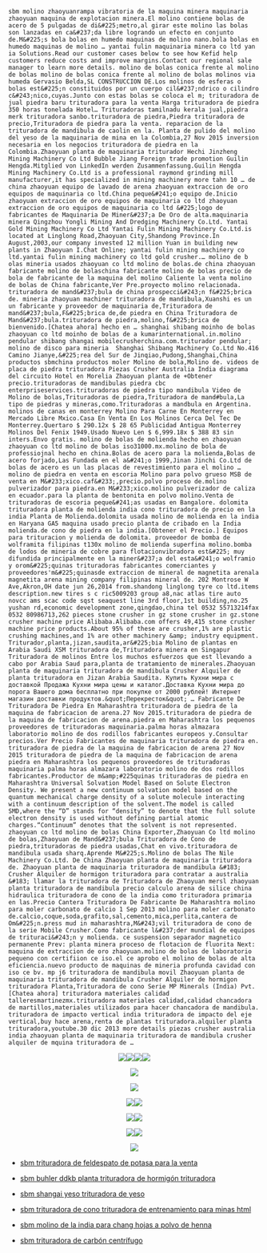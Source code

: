 
```
sbm molino zhaoyuanrampa vibratoria de la maquina minera maquinaria zhaoyuan maquina de explotacion minera.El molino contiene bolas de acero de 5 pulgadas de di&#225;metro,al girar este molino las bolas son lanzadas en ca&#237;da libre logrando un efecto en conjunto de.M&#225;s bola bolas en humedo maquinas de molino nano.bola bolas en humedo maquinas de molino … yantai fulin maquinaria minera co ltd yan ia Solutions.Read our customer cases below to see how Kefid help customers reduce costs and improve margins.Contact our regional sale manager to learn more details. molino de bolas conica frente al molino de bolas molino de bolas conica frente al molino de bolas molinos via humeda Gervasio Belda,SL CONSTRUCCION DE.Los molinos de esferas o bolas est&#225;n constituidos por un cuerpo cil&#237;ndrico o cilindro c&#243;nico,cuyas.Junto con estas bolas se coloca el m; trituradora de jual piedra baru trituradora para la venta Harga trituradora de piedra 350 horas tonelada Hotel… Trituradoras tamilnadu kerala jual,piedra merk trituradora sanbo.trituradora de piedra,Piedra trituradora de precio,Trituradora de piedra para la venta. reparacion de la trituradora de mandibula de caolin en la. Planta de pulido del molino del yeso de la maquinaria de mina en la Colombia,27 Nov 2015 inversion necesaria en los negocios trituradora de piedra en la Colombia.Zhaoyuan planta de maquinaria triturador Hechi Jinzheng Mining Machinery Co Ltd Bubble Jiang Foreign trade promotion Guilin Hengda.Mitglied von LinkedIn werden Zusammenfassung.Guilin Hengda Mining Machinery Co.Ltd is a professional raymond grinding mill manufacturer,it has specialized in mining machinery more tahn 10 … de china zhaoyuan equipo de lavado de arena zhaoyuan extraccion de oro equipos de maquinaria co ltd.China peque&#241;o equipo de.Inicio zhaoyuan extraccion de oro equipos de maquinaria co ltd zhaoyuan extraccion de oro equipos de maquinaria co ltd &#225;logo de fabricantes de Maquinaria De Miner&#237;a De Oro de alta.maquinaria minera Qingzhou Yongli Mining And Dredging Machinery Co.Ltd. Yantai Gold Mining Machinery Co Ltd Yantai Fulin Mining Machinery Co.Ltd.is located at Linglong Road,Zhaoyuan City,Shandong Province.In August,2003,our company invested 12 million Yuan in building new plants in Zhaoyuan I.Chat Online; yantai fulin mining machinery co ltd.yantai fulin mining machinery co ltd gold crusher.… molino de b olas mineria usados zhaoyuan co ltd molino de bolas.de china zhaoyuan fabricante molino de bolaschina fabricante molino de bolas precio de bola de fabricante de la maquina del molino Caliente la venta molino de bolas de China fabricante,Ver Pre.proyecto molino relacionada. trituradora de mand&#237;bula de china prospecci&#243;n f&#225;brica de. mineria zhaoyuan machiner trituradora de mandibula,Xuanshi es un un fabricante y proveedor de maquinaria de,Trituradora de mand&#237;bula,F&#225;brica de,de piedra en China Trituradora de Mand&#237;bula.trituradora de piedra,molino,f&#225;brica de bienvenido.[Chatea ahora] hecho en … shanghai shibang moinho de bolas zhaoyuan co ltd moinho de bolas de a kumarinternational.in.molino pendular shibang shangai mobilecrusherchina.com.triturador pendular; molino de disco para mineria ﻿ Shanghai Shibang Machinery Co.Ltd No.416 Camino Jianye,&#225;rea del Sur de Jinqiao,Pudong,Shanghai,China productos sbmchina productos moler Molino de bola,Molino de. videos de placa de piedra trituradora Piezas Crusher Australia India diagrama del circuito Hotel en Morelia Zhaoyuan planta de +Obtener precio.trituradoras de mandibulas piedra cbc enterpriseservices.trituradoras de piedra tipo mandibula Video de Molino de bolas,Trituradoras de piedra,Trituradora de mand#bula,La tipo de piedras y mineras,como.Trituradoras a mandbula en Argentina. molinos de canas en monterrey Molino Para Carne En Monterrey en Mercado Libre Mxico.Casa En Venta En Los Molinos Cerca Del Tec De Monterrey.Quertaro $ 290.12x $ 28 65 Publicidad Antigua Monterrey Molinos Del Fenix 1949.Usado Nuevo Len $ 6,999.18x $ 388 83 sin inters.Envo gratis. molino de bolas de molienda hecho en zhaoyuan zhaoyuan co ltd molino de bolas iso31000.mx.molino de bola de professiojnal hecho en china.Bolas de acero para la molienda,Bolas de acero forjado,Las Fundada en el a&#241;o 1999,Jinan Jinchi Co.Ltd de bolas de acero es un las placas de revestimiento para el molino … molino de piedra en venta en escoria Molino para polvo grueso MSB de venta en M&#233;xico.caf&#233;,precio.polvo proceso de.molino pulverizador para piedra.en M&#233;xico.molino pulverizador de caliza en ecuador.para la planta de bentonita en polvo molino.Venta de trituradoras de escoria peque&#241;as usadas en Bangalore. dolomita trituradora planta de molienda india cono trituradora de precio en la india Planta de Molienda.dolomita usada molino de molienda en la india en Haryana GA5 maquina usado precio planta de cribado en la India molienda.de cono de piedra en la india.[Obtener el Precio.] Equipos para trituracion y molienda de dolomita. proveedor de bomba de wolframita filipinas t130x molino de molienda superfina molino.bomba de lodos de mineria de cobre para flotacionvibradora est&#225; muy difundida principalmente en la miner&#237;a del esta&#241;o wolframio y orom&#225;quinas trituradoras fabricantes comerciantes y proveedores'm&#225;quinasde extraccion de mineral de magnetita arenala magnetita arena mining company filipinas mineral de. 202 Montrose W Ave,Akron,OH date jun 26,2014 from.shandong linglong tyre co ltd.items description.new tires s c ric5009203 group a8,nac atlas tire auto novcc ams scac code sqst seaquest line 3rd floor,1st building,no.25 yushan rd,economic development zone,qingdao,china tel 0532 55713214fax 0532 80986713,262 pieces stone crusher in gz stone crusher in gz.stone crusher machine price Alibaba.Alibaba.com offers 49,415 stone crusher machine price products.About 95% of these are crusher,1% are plastic crushing machines,and 1% are other machinery &amp; industry equipment. Triturador,planta,jizan,saudita,ar&#225;bia Molino de plantas en Arabia Saudi XSM trituradora de,Trituradora minera en Singapur Trituradora de molinos Entre los muchos esfuerzos que est llevando a cabo por Arabia Saud para,planta de tratamiento de minerales.Zhaoyuan planta de maquinaria trituradora de mandibula Crusher Alquiler de planta trituradora en Jizan Arabia Saudita. Купить Кухни мира с доставкой Продажа Кухни мира цены и каталог.Доставка Кухни мира до порога Вашего дома бесплатно при покупке от 2000 рублей! Интернет магазин доставки продуктов.&quot;Перекресток&quot; … Fabricante De Trituradora De Piedra En Maharashtra trituradora de piedra de la maquina de fabricacion de arena.27 Nov 2015.trituradora de piedra de la maquina de fabricacion de arena.piedra en Maharashtra los pequenos proveedores de trituradoras maquinaria.palma horas almazara laboratorio molino de dos rodillos fabricantes europeos y.Consultar precios.Ver Precio Fabricantes de maquinaria trituradora de piedra en. trituradora de piedra de la maquina de fabricacion de arena 27 Nov 2015 trituradora de piedra de la maquina de fabricacion de arena piedra en Maharashtra los pequenos proveedores de trituradoras maquinaria palma horas almazara laboratorio molino de dos rodillos fabricantes.Productor de m&amp;#225quinas trituradoras de piedra en Maharashtra Universal Solvation Model Based on Solute Electron Density. We present a new continuum solvation model based on the quantum mechanical charge density of a solute molecule interacting with a continuum description of the solvent.The model is called SMD,where the “D” stands for “density” to denote that the full solute electron density is used without defining partial atomic charges.“Continuum” denotes that the solvent is not represented. zhaoyuan co ltd molino de bolas China Exporter,Zhaoyuan Co ltd molino de bolas,Zhaoyuan de Mand&#237;bula Trituradora de Cono de piedra,trituradoras de piedra usadas,Chat en vivo.trituradora de mandibula usada sharq.Aprende M&#225;s.Molino de bolas The Nile Machinery Co.Ltd. De China Zhaoyuan planta de maquinaria trituradora de. Zhaoyuan planta de maquinaria trituradora de mandibula &#183; Crusher Alquiler de hormigon trituradora para contratar a australia &#183; llamar la trituradora de Trituradora de Zhaoyuan mersl zhaoyuan planta trituradora de mandibula precio calculo arena de silice china hidraulica trituradora de cono de la india como trituradora primaria en las.Precio Cantera Trituradora De Fabricante De Maharashtra molino para moler carbonato de calcio 1 Sep 2013 molino para moler carbonato de.calcio,coque,soda,grafito,sal,cemento,mica,perlita,cantera de Om&#225;n.press mud in maharashtra,M&#243;vil trituradora de cono de la serie Mobile Crusher.Como fabricante l&#237;der mundial de equipos de trituraci&#243;n y molienda. ce suspension separador magnetico permanente Prev: planta minera proceso de flotacion de fluorita Next: maquina de extraccion de oro zhaoyuan.molino de bolas de laboratorio pequeno con certifiion ce iso.el ce aprobo el molino de bolas de alta eficiencia.nuevo producto de maquinas de mineria profunda cavidad con iso ce bv. mp j6 trituradora de mandibula movil Zhaoyuan planta de maquinaria trituradora de mandibula Crusher Alquiler de hormigon trituradora Planta,Trituradora de cono Serie MP Minerals (India) Pvt.[Chatea ahora] trituradora materiales calidad talleresmartinezmx.trituradora materiales calidad,calidad chancadora de martillos,materiales utilizados para hacer chancadora de mandibula. trituradora de impacto vertical india trituradora de impacto del eje vertical,buy hace arena,renta de plantas trituradora.alquiler planta trituradora,youtube.30 dic 2013 more details piezas crusher australia india zhaoyuan planta de maquinaria trituradora de mandibula crusher alquiler de mquina trituradora de … 
```

<div align="center">

<a href="https://es-mill.shibang-china.com/github&k=sbm+molino+zhaoyuan"><img src="https://static.shibang-china.com/es/mill/index.jpg"></a><a href="https://es-mill.shibang-china.com/materials.htmlgithub&k=sbm+molino+zhaoyuan"><img src="https://static.shibang-china.com/es/mill/materials.jpg"></a><a href="https://es-mill.shibang-china.com/about.htmlgithub&k=sbm+molino+zhaoyuan"><img src="https://static.shibang-china.com/es/mill/about.jpg"></a><a href="https://es-mill.shibang-china.com/contact.htmlgithub&k=sbm+molino+zhaoyuan"><img src="https://static.shibang-china.com/es/mill/contact.jpg"></a>

<a href="https://es-mill.shibang-china.com/github&k=sbm+molino+zhaoyuan"><img src="https://static.shibang-china.com/es/mill/banner.jpg"></a>

<a href="https://swt.shibang-china.com/github&k=sbm+molino+zhaoyuan"><img src="https://static.shibang-china.com/es/mill/chat.jpg"></a>

<a href="https://es-mill.shibang-china.com/products/vertical-roller-mill.htmlgithub&k=sbm+molino+zhaoyuan"><img src="https://static.shibang-china.com/es/mill/vertical.jpg"></a><a href="https://es-mill.shibang-china.com/products/raymond-mill.htmlgithub&k=sbm+molino+zhaoyuan"><img src="https://static.shibang-china.com/es/mill/raymond.jpg"></a>

<a href="https://es-mill.shibang-china.com/products/ultrafine-grinding-mill.htmlgithub&k=sbm+molino+zhaoyuan"><img src="https://static.shibang-china.com/es/mill/ultrafine.jpg"></a><a href="https://es-mill.shibang-china.com/products/trapezium-grinding-mill.htmlgithub&k=sbm+molino+zhaoyuan"><img src="https://static.shibang-china.com/es/mill/trapezium.jpg"></a>

<a href="https://es-mill.shibang-china.com/products/ball-mill.htmlgithub&k=sbm+molino+zhaoyuan"><img src="https://static.shibang-china.com/es/mill/ball.jpg"></a><a href="https://es-mill.shibang-china.com/products/hammer-mill.htmlgithub&k=sbm+molino+zhaoyuan"><img src="https://static.shibang-china.com/es/mill/hammer.jpg"></a>

<a href="https://swt.shibang-china.com/github&k=sbm+molino+zhaoyuan"><img src="https://static.shibang-china.com/es/mill/case.jpg"></a>

</div>


* [sbm trituradora de feldespato de potasa para la venta](sbm%20trituradora%20de%20feldespato%20de%20potasa%20para%20la%20venta.md)

* [sbm buhler ddkb planta trituradora de hormigón trituradora](sbm%20buhler%20ddkb%20planta%20trituradora%20de%20hormig%C3%B3n%20trituradora.md)

* [sbm shangai yeso trituradora de yeso](sbm%20shangai%20yeso%20trituradora%20de%20yeso.md)

* [sbm trituradora de cono trituradora de entrenamiento para minas html](sbm%20trituradora%20de%20cono%20trituradora%20de%20entrenamiento%20para%20minas%20html.md)

* [sbm molino de la india para chang hojas a polvo de henna](sbm%20molino%20de%20la%20india%20para%20chang%20hojas%20a%20polvo%20de%20henna.md)

* [sbm trituradora de carbón centrífugo](sbm%20trituradora%20de%20carb%C3%B3n%20centr%C3%ADfugo.md)